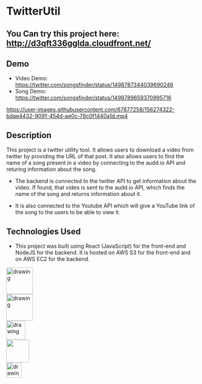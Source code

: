 # TwitterUtil

## You Can try this project here: http://d3qft336gglda.cloudfront.net/
## Demo
* Video Demo: https://twitter.com/songsfinder/status/1498787344039690246
* Song Demo: https://twitter.com/songsfinder/status/1498789659370995716

https://user-images.githubusercontent.com/67877258/156274322-bdae4432-9091-454d-ae0c-78c0f1440a1d.mp4



## Description

This project is a twitter utility tool. It allows users to download a video from twitter by providing the URL of that post.
It also allows users to find the name of a song present in a video by connecting to the audd.io API and returing information about the song.

* The backend is connected to the twitter API to get information about the video. If found, that video is sent to the audd.io API, which finds the name of the song and returns information about it.

* It is also connected to the Youtube API which will give a YouTube link of the song to the users to be able to view it.

## Technologies Used
* This project was built using React (JavaScript) for the front-end and NodeJS for the backend. It is hosted on AWS S3 for the front-end and on AWS EC2 for the backend.

<div class="row">
  <div class="column">
    <img align="left" src="https://upload.wikimedia.org/wikipedia/commons/thumb/a/a7/React-icon.svg/1200px-React-icon.svg.png" alt="drawing" width="70"/>
  </div>
  <div class="column">
    <img align="left" src="https://upload.wikimedia.org/wikipedia/commons/thumb/d/d9/Node.js_logo.svg/1200px-Node.js_logo.svg.png" alt="drawing" width="70"/>
  </div>
  <div class="column">
    <img align="left" src="https://upload.wikimedia.org/wikipedia/commons/thumb/9/99/Unofficial_JavaScript_logo_2.svg/1200px-Unofficial_JavaScript_logo_2.svg.png" alt="drawing" width="50"/>
  </div>
  <div class="column">
    <img align="left" src="https://upload.wikimedia.org/wikipedia/commons/thumb/6/61/HTML5_logo_and_wordmark.svg/1200px-HTML5_logo_and_wordmark.svg.png" width="60"/>
  </div>
  <div class="column">
    <img align="left" src="https://upload.wikimedia.org/wikipedia/commons/thumb/d/d5/CSS3_logo_and_wordmark.svg/1200px-CSS3_logo_and_wordmark.svg.png" alt="drawing" width="40"/>
  </div>
 
</div>
